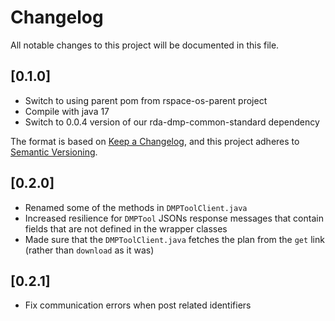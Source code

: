 # Changelog
All notable changes to this project will be documented in this file.

## [0.1.0]
- Switch to using parent pom from rspace-os-parent project
- Compile with java 17
- Switch to 0.0.4 version of our rda-dmp-common-standard dependency

The format is based on [Keep a Changelog](https://keepachangelog.com/en/1.0.0/),
and this project adheres to [Semantic Versioning](https://semver.org/spec/v2.0.0.html).

## [0.2.0]
- Renamed some of the methods in `DMPToolClient.java`
- Increased resilience for `DMPTool` JSONs response messages that contain fields that are not defined in the wrapper classes
- Made sure that the `DMPToolClient.java` fetches the plan from the `get` link (rather than `download` as it was)

## [0.2.1]
- Fix communication errors when post related identifiers